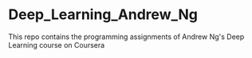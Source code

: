 # Deep_Learning_Andrew_Ng
This repo contains the programming assignments of Andrew Ng's Deep Learning course on Coursera
